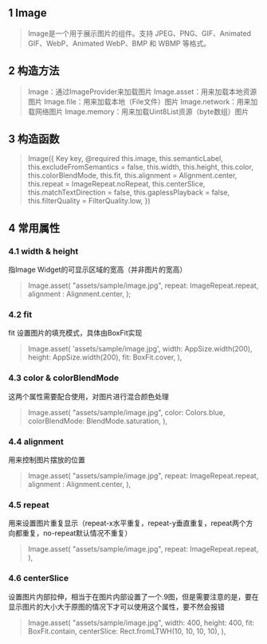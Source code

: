 ## **1 Image**
> Image是一个用于展示图片的组件。支持 JPEG、PNG、GIF、Animated GIF、WebP、Animated WebP、BMP 和 WBMP 等格式。 

## **2 构造方法** 
> Image：通过ImageProvider来加载图片
> Image.asset：用来加载本地资源图片
> Image.file：用来加载本地（File文件）图片
> Image.network：用来加载网络图片
> Image.memory：用来加载Uint8List资源（byte数组）图片

## **3 构造函数** 
> Image({
>     Key key,
>     @required this.image,
>     this.semanticLabel,
>     this.excludeFromSemantics = false,
>     this.width,
>     this.height,
>     this.color,
>     this.colorBlendMode,
>     this.fit,
>     this.alignment = Alignment.center,
>     this.repeat = ImageRepeat.noRepeat,
>     this.centerSlice,
>     this.matchTextDirection = false,
>     this.gaplessPlayback = false,
>     this.filterQuality = FilterQuality.low,
>   })
## **4 常用属性** 
### **4.1 width & height**
指Image Widget的可显示区域的宽高（并非图片的宽高）
> Image.asset(
>       "assets/sample/image.jpg",
>       repeat: ImageRepeat.repeat,
>       alignment :​ Alignment.center,
> );

### **4.2 fit**
fit 设置图片的填充模式，具体由BoxFit实现
> Image.asset(
>         'assets/sample/image.jpg',
>         width: AppSize.width(200),
>         height: AppSize.width(200),
>         fit: BoxFit.cover,
> ),

### **4.3 color & colorBlendMode**
这两个属性需要配合使用，对图片进行混合颜色处理
> Image.asset(
>       "assets/sample/image.jpg",
>       color: Colors.blue,
>       colorBlendMode: BlendMode.saturation,
> ),

### **4.4 alignment**
用来控制图片摆放的位置
> Image.asset(
>       "assets/sample/image.jpg",
>       repeat: ImageRepeat.repeat,
>       alignment : Alignment.center,
> ),

### **4.5 repeat**
用来设置图片重复显示（repeat-x水平重复，repeat-y垂直重复，repeat两个方向都重复，no-repeat默认情况不重复） 
> Image.asset(
>       "assets/sample/image.jpg",
>       repeat: ImageRepeat.repeat,
> ),

### **4.6 centerSlice**
设置图片内部拉伸，相当于在图片内部设置了一个.9图，但是需要注意的是，要在显示图片的大小大于原图的情况下才可以使用这个属性，要不然会报错
> Image.asset(
>       "assets/sample/image.jpg",
>       width: 400,
>       height: 400,
>       fit: BoxFit.contain,
>       centerSlice: Rect.fromLTWH(10, 10, 10, 10),
> ),
